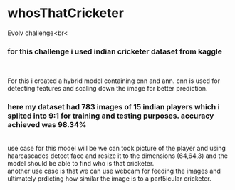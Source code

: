 # whosThatCricketer
Evolv challenge<br<
<h3>for this challenge i used indian cricketer dataset from kaggle</h3><br>

For this i created a hybrid model containing cnn and ann. cnn is used for detecting features and scaling down the image for better prediction.<br>

<h3>here my dataset had 783 images of 15 indian players which i splited into 9:1 for training and testing purposes.
accuracy achieved was 98.34%</h3><br> 
use case for this model will be we can took picture of the player and using haarcascades detect face and resize it to the dimensions (64,64,3) and the model 
should be able to find who is that cricketer.<br>
another use case is that we can use webcam for feeding the images and ultimately prdicting how similar the image is to a part5icular cricketer.
